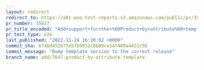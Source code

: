 ```yaml
---
layout: redirect
redirect_to: https://a8c-woo-test-reports.s3.amazonaws.com/public/pr/35617/e2e/index.html
pr_number: 35617
pr_title_encoded: "Add+support+for+the+%60Product+by+attribute%60+template"
pr_test_type: e2e
last_published: "2022-11-24 16:20:02 +0000"
commit_sha: 674bd452b7fe57b9932c8b09ce14f489a4431c5b
commit_message: "Bump template version to the correct release"
branch_name: add/7647-product-by-attribute-template
---
```

